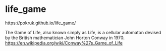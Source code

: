 # life_game
https://pokruk.github.io/life_game/

The Game of Life, also known simply as Life, is a cellular automaton devised by the British mathematician John Horton Conway in 1970.
https://en.wikipedia.org/wiki/Conway%27s_Game_of_Life
